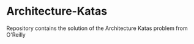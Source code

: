 # Architecture-Katas
Repository contains the solution of the Architecture Katas problem from O'Reilly
